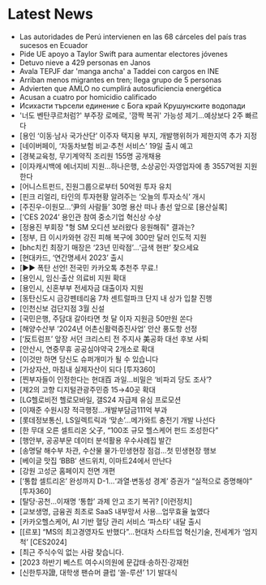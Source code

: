 # Latest News
-  Las autoridades de Perú intervienen en las 68 cárceles del país tras sucesos en Ecuador
-  Pide UE apoyo a Taylor Swift para aumentar electores jóvenes
-  Detuvo nieve a 429 personas en Janos
-  Avala TEPJF dar 'manga ancha' a Taddei con cargos en INE
-  Arriban menos migrantes en tren; llega grupo de 5 personas
-  Advierten que AMLO no cumplirá autosuficiencia energética
-  Acusan a cuatro por homicidio calificado
-  Исихасти търсели единение с Бога край Крушунските водопади
-  '너도 벤탄쿠르처럼?' 부주장 로메로, '깜짝 복귀' 가능성 제기...예상보다 2주 빠르다
-  [용인 ‘이동·남사 국가산단’ 이주자 택지용 부지, 개발행위허가 제한지역 추가 지정
-  [네이버페이, ‘자동차보험 비교·추천 서비스’ 19일 출시 예고
-  [경북교육청, 무기계약직 조리원 155명 공개채용
-  [이자캐시백에 에너지비 지원…하나은행, 소상공인·자영업자에 총 3557억원 지원한다
-  [어니스트펀드, 진원그룹으로부터 50억원 투자 유치
-  [핀크 리얼리, 타인의 투자현황 알려주는 ‘오늘의 투자소식’ 개시
-  [주진우-이원모…‘尹의 사람들’ 30명 용산 떠나 총선 앞으로 [용산실록]
-  [‘CES 2024’ 용인관 참여 중소기업 혁신상 수상
-  [정용진 부회장 "형 SM 오디션 보러왔다 응원해줘" 결과는?
-  [정부, 日 이시카와현 강진 피해 복구에 300만 달러 인도적 지원
-  [bhc치킨 최장기 매장은 ‘23년 민락점’…‘금색 현판’ 찾으세요
-  [현대카드, ‘연간명세서 2023’ 출시
-  [▶▶ 폭탄 선언! 전국민 카카오톡 추천주 무료.!
-  [용인시, 임신·출산 의료비 지원 확대
-  [용인시, 신혼부부 전세자금 대출이자 지원
-  [동탄신도시 금강펜테리움 7차 센트럴파크 단지 내 상가 입찰 진행
-  [인천신보 검단지점 3월 신설
-  [국민은행, 주담대 갈아타면 첫 달 이자 지원금 50만원 쏜다
-  [해양수산부 ‘2024년 어촌신활력증진사업’ 안산 풍도항 선정
-  [‘反트럼프’ 앞장 서던 크리스티 전 주지사 美공화 대선 후보 사퇴
-  [안산시, 연중무휴 공공심야약국 2개소로 확대
-  [이것만 하면 당신도 슈퍼개미가 될 수 있습니다
-  [가상자산, 마침내 실제자산이 되다 [투자360]
-  [찐부자들이 인정한다는 현대百 과일…비밀은 ‘비파괴 당도 조사’?
-  [제2의 고향 디지털관광주민증 15→40곳 확대
-  [LG헬로비전 헬로모바일, 갤S24 자급제 유심 프로모션
-  [이재준 수원시장 적극행정…개발부담금111억 부과
-  [롯데정보통신, LS일렉트릭과 ‘맞손’…메가와트 충전기 개발 나선다
-  [한 무대 오른 셀트리온 父子, “100조 규모 헬스케어 펀드 조성한다”
-  [행안부, 공공부문 데이터 분석활용 우수사례집 발간
-  [송명달 해수부 차관, 수산물 물가·민생현장 점검…첫 민생현장 행보
-  [베이글 맛집 ‘BBB’ 샌드위치, 이마트24에서 만난다
-  [강원 고성군 홈페이지 전면 개편
-  [‘통합 셀트리온’ 완성까지 D-1…‘과열·변동성 경계’ 증권가 “실적으로 증명해야” [투자360]
-  [탈당·공천…이재명 ‘통합’ 과제 안고 조기 복귀? [이런정치]
-  [교보생명, 금융권 최초로 SaaS 내부망서 사용…업무효율 높였다
-  [카카오헬스케어, AI 기반 혈당 관리 서비스 ‘파스타’ 내달 출시
-  [[르포] “MS의 최고경영자도 반했다”…현대차 스타트업 혁신기술, 전세계가 ‘엄지척’ [CES2024]
-  [최근 주식수익 없는 사람 찾습니다.
-  [2023 하반기 베스트 여수시의원에 문갑태·송하진·강재헌
-  [신한투자證, 대학생 팬슈머 클럽 ‘쏠-루션’ 1기 발대식

